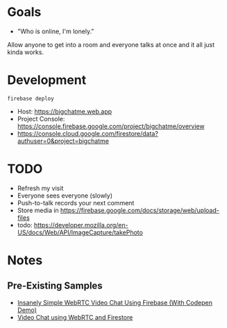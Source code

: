 # Goals
* "Who is online, I'm lonely."

Allow anyone to get into a room and everyone talks at once and it all just kinda works.

# Development

    firebase deploy
   
* Host: https://bigchatme.web.app
* Project Console: https://console.firebase.google.com/project/bigchatme/overview
* https://console.cloud.google.com/firestore/data?authuser=0&project=bigchatme

# TODO

* Refresh my visit
* Everyone sees everyone (slowly)
* Push-to-talk records your next comment
* Store media in https://firebase.google.com/docs/storage/web/upload-files
* todo: https://developer.mozilla.org/en-US/docs/Web/API/ImageCapture/takePhoto
# Notes

## Pre-Existing Samples

* [Insanely Simple WebRTC Video Chat Using Firebase (With Codepen Demo)](https://websitebeaver.com/insanely-simple-webrtc-video-chat-using-firebase-with-codepen-demo)
* [Video Chat using WebRTC and Firestore](https://medium.com/@quangtqag/video-chat-using-webrtc-and-firestore-a925de6f89f4)

